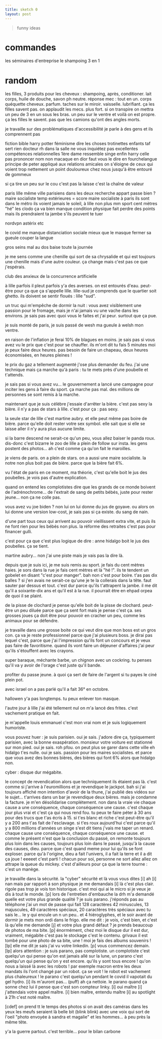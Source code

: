 ```yaml
---
title: sketch 0
layout: post
---
```


> funny ideas

# commandes

les séminaires d'entreprise
le shampoing 3 en 1


# random


les filles, 3 produits pour les cheveux : shampoing, après, conditioner.
lait corps, huile de douche, savon ph neutre.
réponse mec : tout en un.
corps quéquette cheveux.
parfum.
taches sur le miroir.
vaisselle.
lubrifiant.
ça les filles savent pas.
on applaudit les mecs. plus fort.
si on transpire on mettra un peu de 3 en un sous les bras.
un peu sur le ventre et voilà on est propre.
ça les filles le savent.
pas que les camions qu'ont des angles morts.


je travaille sur des problématiques d'accessibilité 
je parle à des gens et ils comprennent pas

fiction bible harry potter féminisme
dire les choses
trotinettes enfants
taf sert rien docteur rh dans la salle ne vous inquiétez pas excellentes compétences relationnelles
1ère dame ressemble singe enfin harry celle pas prononcer nom non macaque en dior
faut vous le dire en fourchelangue
principe de peter appliqué aux relations amicales
on s'éloigne de ceux qui voient trop nettement un point douloureux chez nous
jusqu'à être entouré de gommeux

si ça tire un peu sur le cou c'est pas la laisse c'est la chaîne de valeur

paris lille même ville parisiens dans les deux
recherche appart passe bien ?
maire socialiste temp extérieures = score maire socialiste
à paris ils sont dans le métro ils voient jamais le soleil, à lille non plus
mm sport cent mètres "hé" les clodo ça va bien
manque condition physique fait perdre des points
mais ils prendraient ta jambe s'ils peuvent te tuer

nordvpn astérix etc

le covid me manque
distanciation sociale
mieux que le masque fermer sa gueule
couper la langue

gros seins mal au dos baise toute la journée

je me sens comme une chenille qui sort de sa chrysalide et qui est toujours une chenille mais d'une autre couleur. ça change mais c'est pas ce que j'espérais.

club des anxieux de la concurrence artificielle

à lille parfois il pleut parfois y'a des averses.
on est entourés d'eau. peut-être pour ça que ça s'appelle lille.
lille-sud je comprends que le quartier soit ghetto.
ils doivent se sentir floués : lille "sud".

un truc qui m'empêche de dormir la nuit :
vous avez visiblement une passion pour le fromage, mais je n'ai jamais vu une vache dans les environs.
je sais pas avec quoi vous le faites et j'ai peur.
surtout que ça pue.

je suis monté de paris, je suis passé de wesh ma gueule à welsh mon ventre.

en raison de l'inflation je ferai 10% de blagues en moins.
je sais pas si vous avez vu le prix que c'est pour se chauffer.
ils m'ont dit tu fais 5 minutes moi je peux faire deux heures.
pas besoin de faire un chapeau, deux heures économisées, en heures pleines !

le prix du gaz a tellement augmenté j'ose plus demander du feu.
j'ai une technique mais ça marche qu'à paris :
tu te mets près d'une poubelle et t'attends.

je sais pas si vous avez vu...
le gouvernement a lancé une campagne pour inciter les gens à faire du sport.
ça marche pas mal.
des millions de personnes se sont remis à la marche.

maintenant que je suis célèbre j'essaie d'arrêter la bière.
c'est pas sexy la bière. 
il n'y a pas de stars à lille. c'est pour ça : pas sexy.

la seule star de lille c'est martine aubry.
et elle peut même pas boire de bière.
parce qu'elle doit rester votre sex symbol.
elle sait que si elle se laisse aller il n'y aura plus aucune limite.

si la barre descend ne serait-ce qu'un peu, vous allez baiser le panda roux.
dis-donc c'est bizarre le zoo de lille a plein de follow sur insta.
les gens postent des photos... ah c'est comme ça qu'on fait le maroilles.

je viens de paris. on a plein de stars.
on a aussi une maire socialiste.
la notre non plus boit pas de bière.
parce que la bière fait 6%.

vu l'état de paris en ce moment, ma théorie, c'est qu'elle boit le jus des poubelles.
je vois pas d'autre explication.

quand on entend les complotistes dire que les grands de ce monde boivent de l'adrénochrome...
de l'extrait de sang de petits bébés, juste pour rester jeune...
non ça ne colle pas.

vous avez vu joe biden ? non lui on lui donne du jus de goyave.
ou alors on lui donne une version low-cost, je sais pas si ça existe.
du sang de nain.

d'une part tous ceux qui arrivent au pouvoir vieillissent extra vite,
et puis ils ne font rien pour les bébés non plus.
la réforme des retraites c'est pas pour financer gulli.

c'est pour ça que c'est plus logique de dire :
anne hidalgo boit le jus des poubelles.
ça se tient.

martine aubry... non j'ai une piste mais je vais pas la dire là.

depuis que je suis ici, je me suis remis au sport. je fais du cent mètres haies.
je sors dans la rue je fais cent mètres et là "hé !".
ils te tendent un gobelet en disant "c'est pour manger".
bah non c'est pour boire.
t'as pas dix balles ?
si j'en avais ne serait-ce qu'une je te la collerais dans la tête.
faut sauter par dessus et tout.
c'est dur parce qu'ils t'attrapent la jambe.
il me dit qu'il a soixante-dix ans et qu'il est à la rue.
il pourrait être en ehpad orpea de quoi il se plaint.

de la pisse de clochard je pense qu'elle boit de la pisse de clochard.
peut-être un peu diluée parce que ça sent fort mais je pense c'est ça.
ses grosses joues ça doit être pour pouvoir en cracher un peu, comme les animaux pour se défendre.

je travaille dans une grosse boite ce qui veut dire que mon boss est un gros con.
ça va je reste professionnel parce que j'ai plusieurs boss.
je dirai pas lequel c'est, parce que j'ai l'impression qu'ils font un concours et je veux pas faire de favoritisme.
quand ils vont faire un déjeuner d'affaires j'ai peur qu'ils s'étouffent avec les crayons.

super baraque, méchante barbe, un chignon avec un cockring. tu penses qu'il va y avoir de l'orage c'est juste qu'il bande.

profiter du passe jeune. à quoi ça sert de faire de l'argent si tu payes le ciné plein pot.

avec israel on a pas parlé qu'il a fait 36° en octobre.

hallowen y'a pas longtemps. tu peux enlever ton masque.

l'autre jour à lille j'ai été tellement nul on m'a lancé des frites. c'est vachement pratique en fait.

je m'appelle louis emmanuel c'est mon vrai nom et je suis logiquement humoriste.

vous pouvez huer : je suis parisien. oui je sais. j'adore dire ça, typiquement parisien, avec la bonne exaspération. monsieur votre voiture est stationné sur mon pied. oui je sais. roh pfou. on peut plus se garer dans cette ville eh hidalgo t'es nulle. oui je sais. passion pour les maires socialistes. et parce que vous avez des bonnes bières, des bières qui font 6% alors que hidalgo non.

cyber : disque dur mégabite.

le concept de revendication alors que techniquement ils étaient pas là. c'est comme si j'arrive à l'euromillions et je revendique le jackpot. bah si j'ai toujours affiché mon intention d'avoir de la thune, j'ai publié des vidéos sur le sujet... t'arrives dans un bar je revendique deux bières. mais je condamne la facture. je m'en désolidarise complétement. non dans la vraie vie chaque cause a une conséquence, chaque conséquence une cause. c'est chaque jour plus vrai et c'est ça qui nous rend fou. tu peux te faire péter à 30 ans pour des trucs que t'as écris à 15. si t'es blanc et riche c'est peut-être qu'il y a 200 ans t'as fait de l'esclavage. si t'es roux aujourd'hui c'est parce qu'il y a 800 millions d'années un singe s'est dit tiens j'vais me taper un renard. chaque cause une conséquence, chaque conséquence une cause. et comme le présent n'est que la conclusion du passé, on remonte toujours plus loin dans les causes, toujours plus loin dans le passé, jusqu'à la cause des causes, dieu. parce que c'est quand meme pour lui qu'ils se font exploser. parce qu'à l'origine, dieu a fait l'univers, il a fait la terre et il a dit ça joue ! eeeeet c'est parti ! chacun pour soi, personne ne sort allez allez on attrape la queue du mickey. c'est d'ailleurs pour ça que la terre tourne : c'est un manège.

je travaille dans la sécurité. 
la "cyber" sécurité
et là vous vous dites [i] ah
[i] nan mais par rapport à son physique je me demandais
[i] là c'est plus clair.
rigole pas trop je vois ton historique.
c'est moi qui ai le micro si je veux je dis à tout le monde. [p]
lors de l'entretien d'embauche la drh m'a demandé
quelle est votre plus grande qualité ?
je suis parano.
j'réponds pas au téléphone
j'ai un mot de passe qui fait 128 caractères
42 minuscules, 13 majuscules, 49 caractères spéciaux,
20 caractères très spéciaux 
avec tu sais le... le y qui encule un n un peu..
et 4 hiéroglyphes,
et le soir avant de dormir 
je mets mon ordi dans le frigo.
elle me dit : je vois, c'est bien,
et c'est là qu'elle me demande [j]
et votre plus grand défaut ?
je prends beaucoup de photos de ma bite. [p]
énormément, chez moi le disque dur il est dur,
vraiment, mégabite c'est pas le stockage c'est le contenu.
grivaux il est tombé pour une photo de sa bite, une !
moi je fais des albums souvenirs !
[lp]
elle me dit je sais j'ai vu votre linkedin. [p]
vous commencez demain. [lp]
alors attention : je suis parano, pas complotiste.
un complotiste c'est quelqu'un qui pense qu'on est jamais allé sur la lune,
un parano c'est quelqu'un qui pense qu'on y est encore.
qu'ils y sont tous encore !
qu'on nous a laissé là avec les robots !
par exemple macron entre les deux mandats
ils l'ont changé par un robot. ça se voit !
le robot est vachement plus chaleureux !
le parano c'est quelqu'un pendant le covid
il vapotait du gel hydro.
[i] ils m'auront pas... (puff) ah ça nettoie.
le parano quand ça sonne chez lui
il pense que c'est son compteur linky.
[i] oui maître
[i] j'attendais votre appel maître.
[i] bien maître, entendu maître
[i] au spotlight à 21h c'est noté maître.

[cdef]
on prend tt le temps des photos
si on avait des caméras dans les yeux
les meufs seraient là belle bit (blink blink)
avec une voix qui sort de l'oeil
"photo envoyée à sandra et magalie"
et les hommes... à peu près la même tête.

y'a la guerre partout.
c'est terrible...
pour le bilan carbone
